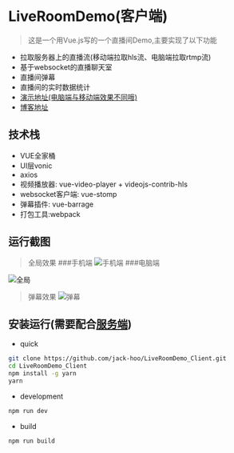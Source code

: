 # LiveRoomDemo(客户端)
> 这是一个用Vue.js写的一个直播间Demo,主要实现了以下功能
* 拉取服务器上的直播流(移动端拉取hls流、电脑端拉取rtmp流)
* 基于websocket的直播聊天室
* 直播间弹幕
* 直播间的实时数据统计    
* [演示地址(电脑端与移动端效果不同哦)](http://www.veton.cc:8080/LiveDemo/live_room)
* [博客地址]()
## 技术栈  

- VUE全家桶
- UI层vonic
- axios
- 视频播放器: vue-video-player + videojs-contrib-hls
- websocket客户端: vue-stomp
- 弹幕插件: vue-barrage
- 打包工具:webpack

## 运行截图
> 全局效果
###手机端
![手机端](https://github.com/jack-hoo/LiveRoomDemo_Client/blob/master/static/screenshot/mb.gif)
###电脑端

![全局](https://github.com/jack-hoo/LiveRoomDemo_Client/blob/master/static/screenshot/quanju.jpg)
> 弹幕效果
![弹幕](https://github.com/jack-hoo/LiveRoomDemo_Client/blob/master/static/screenshot/danmu.png)

## 安装运行(需要配合[服务端](https://github.com/jack-hoo/LiveRoomDemo_Server))

- quick


``` bash
git clone https://github.com/jack-hoo/LiveRoomDemo_Client.git
cd LiveRoomDemo_Client
npm install -g yarn
yarn
```

- development

```bash
npm run dev
```

- build

```bash
npm run build
```
